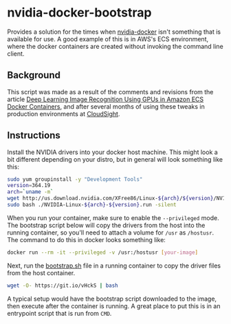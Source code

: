 # nvidia-docker-bootstrap

Provides a solution for the times when [nvidia-docker](https://github.com/NVIDIA/nvidia-docker) isn't something that is available for use.  A good example of this is in AWS's ECS environment, where the docker containers are created without invoking the command line client.

## Background

This script was made as a result of the comments and revisions from the article [Deep Learning Image Recognition Using GPUs in Amazon ECS Docker Containers](https://blog.cloudsight.ai/deep-learning-image-recognition-using-gpus-in-amazon-ecs-docker-containers-5bdb1956f30e), and after several months of using these tweaks in production environments at [CloudSight](http://cloudsight.ai).

## Instructions

Install the NVIDIA drivers into your docker host machine.  This might look a bit different depending on your distro, but in general will look something like this:

```bash
sudo yum groupinstall -y "Development Tools"
version=364.19
arch=`uname -m`
wget http://us.download.nvidia.com/XFree86/Linux-${arch}/${version}/NVIDIA-Linux-${arch}-${version}.run
sudo bash ./NVIDIA-Linux-${arch}-${version}.run -silent
```

When you run your container, make sure to enable the `--privileged` mode. The bootstrap script below will copy the drivers from the host into the running container, so you'll need to attach a volume for `/usr` as `/hostusr`.  The command to do this in docker looks something like:

```bash
docker run --rm -it --privileged -v /usr:/hostusr [your-image]
```

Next, run the [bootstrap.sh](https://raw.githubusercontent.com/bfolkens/nvidia-docker-bootstrap/master/bootstrap.sh) file in a running container to copy the driver files from the host container.

```bash
wget -O- https://git.io/vHckS | bash
```

A typical setup would have the bootstrap script downloaded to the image, then execute after the container is running.  A great place to put this is in an entrypoint script that is run from `CMD`.

